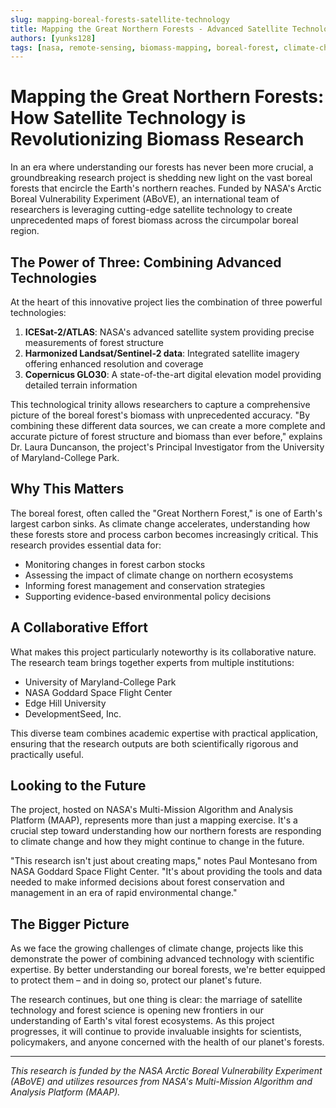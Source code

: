 ```yaml
---
slug: mapping-boreal-forests-satellite-technology
title: Mapping the Great Northern Forests - Advanced Satellite Technology Revolutionizes Biomass Research
authors: [yunks128]
tags: [nasa, remote-sensing, biomass-mapping, boreal-forest, climate-change, icesat-2, landsat, sentinel-2, above, maap, earth-science]
---
```



# Mapping the Great Northern Forests: How Satellite Technology is Revolutionizing Biomass Research

In an era where understanding our forests has never been more crucial, a groundbreaking research project is shedding new light on the vast boreal forests that encircle the Earth's northern reaches. Funded by NASA's Arctic Boreal Vulnerability Experiment (ABoVE), an international team of researchers is leveraging cutting-edge satellite technology to create unprecedented maps of forest biomass across the circumpolar boreal region.

## The Power of Three: Combining Advanced Technologies

At the heart of this innovative project lies the combination of three powerful technologies:

1. **ICESat-2/ATLAS**: NASA's advanced satellite system providing precise measurements of forest structure
2. **Harmonized Landsat/Sentinel-2 data**: Integrated satellite imagery offering enhanced resolution and coverage
3. **Copernicus GLO30**: A state-of-the-art digital elevation model providing detailed terrain information

This technological trinity allows researchers to capture a comprehensive picture of the boreal forest's biomass with unprecedented accuracy. "By combining these different data sources, we can create a more complete and accurate picture of forest structure and biomass than ever before," explains Dr. Laura Duncanson, the project's Principal Investigator from the University of Maryland-College Park.

## Why This Matters

The boreal forest, often called the "Great Northern Forest," is one of Earth's largest carbon sinks. As climate change accelerates, understanding how these forests store and process carbon becomes increasingly critical. This research provides essential data for:

- Monitoring changes in forest carbon stocks
- Assessing the impact of climate change on northern ecosystems
- Informing forest management and conservation strategies
- Supporting evidence-based environmental policy decisions

## A Collaborative Effort

What makes this project particularly noteworthy is its collaborative nature. The research team brings together experts from multiple institutions:

- University of Maryland-College Park
- NASA Goddard Space Flight Center
- Edge Hill University
- DevelopmentSeed, Inc.

This diverse team combines academic expertise with practical application, ensuring that the research outputs are both scientifically rigorous and practically useful.

## Looking to the Future

The project, hosted on NASA's Multi-Mission Algorithm and Analysis Platform (MAAP), represents more than just a mapping exercise. It's a crucial step toward understanding how our northern forests are responding to climate change and how they might continue to change in the future.

"This research isn't just about creating maps," notes Paul Montesano from NASA Goddard Space Flight Center. "It's about providing the tools and data needed to make informed decisions about forest conservation and management in an era of rapid environmental change."

## The Bigger Picture

As we face the growing challenges of climate change, projects like this demonstrate the power of combining advanced technology with scientific expertise. By better understanding our boreal forests, we're better equipped to protect them – and in doing so, protect our planet's future.

The research continues, but one thing is clear: the marriage of satellite technology and forest science is opening new frontiers in our understanding of Earth's vital forest ecosystems. As this project progresses, it will continue to provide invaluable insights for scientists, policymakers, and anyone concerned with the health of our planet's forests.

---

*This research is funded by the NASA Arctic Boreal Vulnerability Experiment (ABoVE) and utilizes resources from NASA's Multi-Mission Algorithm and Analysis Platform (MAAP).*